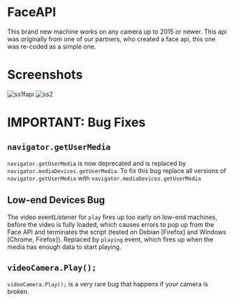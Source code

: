# FaceAPI
This brand new machine works on any camera up to 2015 or newer.
This api was originally from one of our partners, who created a face api, this one was re-coded as a simple one.

# Screenshots
![ss1fapi](https://user-images.githubusercontent.com/72953518/111711211-9b8dec80-8821-11eb-8fa6-d68a88e33ff3.PNG)
![ss2](https://user-images.githubusercontent.com/72953518/111711216-9c268300-8821-11eb-8ff6-a7fcd11b7f5e.PNG)

# IMPORTANT: Bug Fixes

## `navigator.getUserMedia`

`navigator.getUserMedia` is now deprecated and is replaced by `navigator.mediaDevices.getUserMedia`. To fix this bug replace all versions of `navigator.getUserMedia` with `navigator.mediaDevices.getUserMedia`

## Low-end Devices Bug

The video eventListener for `play` fires up too early on low-end machines, before the video is fully loaded, which causes errors to pop up from the Face API and terminates the script (tested on Debian [Firefox] and Windows [Chrome, Firefox]). Replaced by `playing` event, which fires up when the media has enough data to start playing.

## `videoCamera.Play();`

`videoCamera.Play();` is a very rare bug that happens if your camera is broken.
